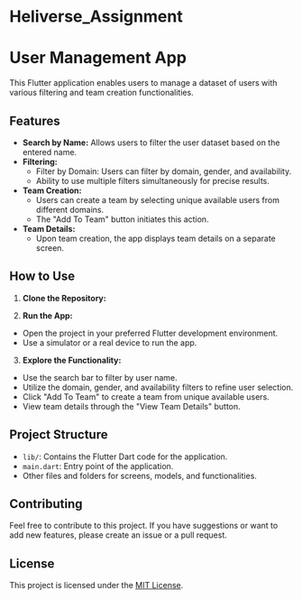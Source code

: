 # Heliverse_Assignment

# User Management App

This Flutter application enables users to manage a dataset of users with various filtering and team creation functionalities.

## Features

- **Search by Name:** Allows users to filter the user dataset based on the entered name.
- **Filtering:**
  - Filter by Domain: Users can filter by domain, gender, and availability.
  - Ability to use multiple filters simultaneously for precise results.
- **Team Creation:**
  - Users can create a team by selecting unique available users from different domains.
  - The "Add To Team" button initiates this action.
- **Team Details:**
  - Upon team creation, the app displays team details on a separate screen.

## How to Use

1. **Clone the Repository:**

2. **Run the App:**
- Open the project in your preferred Flutter development environment.
- Use a simulator or a real device to run the app.

3. **Explore the Functionality:**
- Use the search bar to filter by user name.
- Utilize the domain, gender, and availability filters to refine user selection.
- Click "Add To Team" to create a team from unique available users.
- View team details through the "View Team Details" button.

## Project Structure

- `lib/`: Contains the Flutter Dart code for the application.
- `main.dart`: Entry point of the application.
- Other files and folders for screens, models, and functionalities.

## Contributing

Feel free to contribute to this project. If you have suggestions or want to add new features, please create an issue or a pull request.

## License

This project is licensed under the [MIT License](LICENSE).
